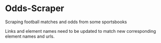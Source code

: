 # Odds-Scraper
Scraping football matches and odds from some sportsbooks

Links and element names need to be updated to match new corresponding element names and urls.

